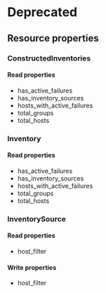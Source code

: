 # Deprecated
## Resource properties
### ConstructedInventories
#### Read properties
- has_active_failures
- has_inventory_sources
- hosts_with_active_failures
- total_groups
- total_hosts
### Inventory
#### Read properties
- has_active_failures
- has_inventory_sources
- hosts_with_active_failures
- total_groups
- total_hosts
### InventorySource
#### Read properties
- host_filter
#### Write properties
- host_filter
